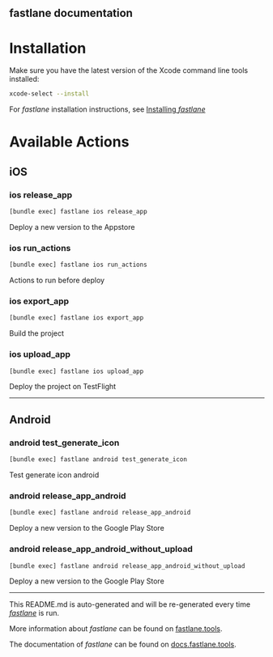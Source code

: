 fastlane documentation
----

# Installation

Make sure you have the latest version of the Xcode command line tools installed:

```sh
xcode-select --install
```

For _fastlane_ installation instructions, see [Installing _fastlane_](https://docs.fastlane.tools/#installing-fastlane)

# Available Actions

## iOS

### ios release_app

```sh
[bundle exec] fastlane ios release_app
```

Deploy a new version to the Appstore

### ios run_actions

```sh
[bundle exec] fastlane ios run_actions
```

Actions to run before deploy

### ios export_app

```sh
[bundle exec] fastlane ios export_app
```

Build the project

### ios upload_app

```sh
[bundle exec] fastlane ios upload_app
```

Deploy the project on TestFlight

----


## Android

### android test_generate_icon

```sh
[bundle exec] fastlane android test_generate_icon
```

Test generate icon android

### android release_app_android

```sh
[bundle exec] fastlane android release_app_android
```

Deploy a new version to the Google Play Store

### android release_app_android_without_upload

```sh
[bundle exec] fastlane android release_app_android_without_upload
```

Deploy a new version to the Google Play Store

----

This README.md is auto-generated and will be re-generated every time [_fastlane_](https://fastlane.tools) is run.

More information about _fastlane_ can be found on [fastlane.tools](https://fastlane.tools).

The documentation of _fastlane_ can be found on [docs.fastlane.tools](https://docs.fastlane.tools).
